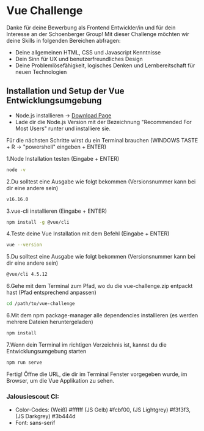 # Vue Challenge

Danke für deine Bewerbung als Frontend Entwickler/in und für dein Interesse an der Schoenberger Group! Mit dieser Challenge möchten wir deine Skills in folgenden Bereichen abfragen:

- Deine allgemeinen HTML, CSS und Javascript Kenntnisse
- Dein Sinn für UX und benutzerfreundliches Design
- Deine Problemlösefähigkeit, logisches Denken und Lernbereitschaft für neuen Technologien

## Installation und Setup der Vue Entwicklungsumgebung

- Node.js installieren -> [Download Page](https://nodejs.org/en/)
- Lade dir die Node.js Version mit der Bezeichnung "Recommended For Most Users" runter und installiere sie.

Für die nächsten Schritte wirst du ein Terminal brauchen (WINDOWS TASTE + R -> "powershell" eingeben + ENTER)


1.Node Installation testen (Eingabe + ENTER)
```bash
node -v
```
2.Du solltest eine Ausgabe wie folgt bekommen (Versionsnummer kann bei dir eine andere sein)
```bash
v16.16.0
```
3.vue-cli installieren (Eingabe + ENTER)
```bash
npm install -g @vue/cli
```
4.Teste deine Vue Installation mit dem Befehl  (Eingabe + ENTER)
```bash
vue --version
```
5.Du solltest eine Ausgabe wie folgt bekommen (Versionsnummer kann bei dir eine andere sein)
```bash
@vue/cli 4.5.12
```
6.Gehe mit dem Terminal zum Pfad, wo du die vue-challenge.zip entpackt hast (Pfad entsprechend anpassen)
```bash
cd /path/to/vue-challenge
```
6.Mit dem npm package-manager alle dependencies installieren (es werden mehrere Dateien heruntergeladen)
```bash
npm install
```
7.Wenn dein Terminal im richtigen Verzeichnis ist, kannst du die Entwicklungsumgebung starten
```bash
npm run serve
```

Fertig! Öffne die URL, die dir im Terminal Fenster vorgegeben wurde, im Browser, um die Vue Applikation zu sehen.

### Jalousiescout CI:

- Color-Codes: (Weiß) #ffffff (JS Gelb) #fcbf00, (JS Lightgrey) #f3f3f3, (JS Darkgrey) #3b444d 
- Font: sans-serif



